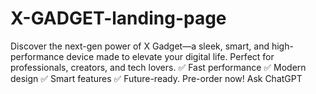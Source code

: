 # X-GADGET-landing-page
Discover the next-gen power of X Gadget—a sleek, smart, and high-performance device made to elevate your digital life. Perfect for professionals, creators, and tech lovers. ✅ Fast performance ✅ Modern design ✅ Smart features ✅ Future-ready. Pre-order now!         Ask ChatGPT
